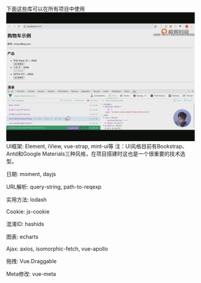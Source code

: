 下面这些库可以在所有项目中使用
![img.png](img.png)
UI框架: Element, iView, vue-strap, mint-ui等
注：UI风格目前有Bookstrap、Antd和Google Materials三种风格，在项目搭建时这也是一个很重要的技术选型。

日期: moment, dayjs

URL解析: query-string, path-to-reqexp

实用方法: lodash

Cookie: js-cookie

混淆ID: hashids

图表: echarts

Ajax: axios, isomorphic-fetch, vue-apollo

拖拽: Vue.Draggable

Meta修改: vue-meta